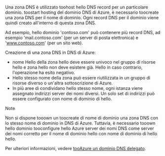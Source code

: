 Una zona DNS è utilizzato toohost hello DNS record per un particolare dominio. toostart hosting del dominio DNS di Azure, è necessario toocreate una zona DNS per il nome di dominio. Ogni record DNS per il dominio viene quindi creato all'interno di questa zona DNS.

Ad esempio, hello dominio 'contoso.com' può contenere più record DNS, ad esempio 'mail.contoso.com' (per un server di posta elettronica) e 'www.contoso.com' (per un sito web).

Creazione di una zona DNS in DNS di Azure:

* nome Hello della zona hello deve essere univoco nel gruppo di risorse hello e zona hello non deve esistere già. Hello in caso contrario, l'operazione ha esito negativo.
* Hello stesso nome della zona può essere riutilizzata in un gruppo di risorse diverso o un'altra sottoscrizione di Azure.
* In più aree di condividano hello stesso nome, ogni istanza viene assegnato indirizzi server dei nomi diversi. Un solo set di indirizzi può essere configurato con nome di dominio di hello.

> [!NOTE]
> Non si dispone tooown un toocreate di nome di dominio una zona DNS con lo stesso nome di dominio in DNS di Azure. Tuttavia, è necessario tooown hello dominio tooconfigure hello Azure server dei nomi DNS come server dei nomi corretto per il nome di dominio hello con nome di dominio di hello hello.
> 
> Per ulteriori informazioni, vedere [tooAzure un dominio DNS delegato](../articles/dns/dns-domain-delegation.md).
